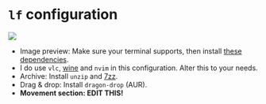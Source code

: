# `lf` configuration
![](https://github.com/saocodon/blob/main/.config/lf/view.png)
- Image preview: Make sure your terminal supports, then install [these dependencies](https://github.com/cirala/lfimg).
- I do use `vlc`, [wine](https://wiki.archlinux.org/title/wine) and `nvim` in this configuration. Alter this to your needs.
- Archive: Install `unzip` and [7zz](https://www.7-zip.org/).
- Drag & drop: Install `dragon-drop` (AUR).
- **Movement section: EDIT THIS!**

